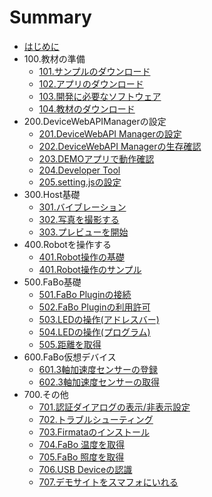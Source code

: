 # Summary

* [はじめに](README.md)
* 100.教材の準備
  * [101.サンプルのダウンロード](sample.md)
  * [102.アプリのダウンロード](app.md)
  * [103.開発に必要なソフトウェア](pc.md)
  * [104.教材のダウンロード](docs.md)
* 200.DeviceWebAPIManagerの設定
  * [201.DeviceWebAPI Managerの設定](201_manager.md)
  * [202.DeviceWebAPI Managerの生存確認](202_available.md)
  * [203.DEMOアプリで動作確認](203_demoapp.md)
  * [204.Developer Tool](204_devtool.md)
  * [205.setting.jsの設定](205_setting.md)
* 300.Host基礎
  * [301.バイブレーション](host_vibration.md)
  * [302.写真を撮影する](host_takepic.md)
  * [303.プレビューを開始](host_preview.md)
* 400.Robotを操作する
  * [401.Robot操作の基礎](robot_basic.md)
  * [401.Robot操作のサンプル](robot_sample.md)
* 500.FaBo基礎
  * [501.FaBo Pluginの接続](fabo.md)
  * [502.FaBo Pluginの利用許可](permission.md)
  * [503.LEDの操作\(アドレスバー\)](fabo_led1.md)
  * [504.LEDの操作\(プログラム\)](fabo_led2.md)
  * [505.距離を取得](fabo_distance.md)
* 600.FaBo仮想デバイス
  * [601.3軸加速度センサーの登録](virtual_3axis.md)
  * [602.3軸加速度センサーの取得](virtual_3axis_regist.md)
* 700.その他
  * [701.認証ダイアログの表示/非表示設定](oauth.md)
  * [702.トラブルシューティング](trouble.md)
  * [703.Firmataのインストール](firmata.md)
  * [704.FaBo 温度を取得](fabo_temperature.md)
  * [705.FaBo 照度を取得](light.md)
  * [706.USB Deviceの認識](usbdevice.md)
  * [707.デモサイトをスマフォにいれる](demo.md)